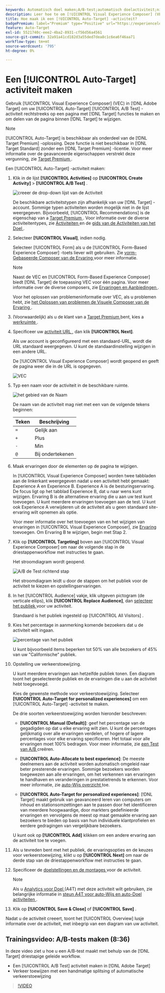 ```yaml
---
keywords: Automatisch doel maken;A/B-test;automatisch doelactiviteit;nieuwe a/b-activiteit;automatisch doel;automatisch doel voor persoonlijke ervaringen;gepersonaliseerd;optimalisatie
description: Leer hoe te om [!UICONTROL Visual Experience Composer] (VEC) in  [!DNL Adobe Target]  te gebruiken om een [!UICONTROL Auto-Target] activiteit van de Test van A/B tot stand te brengen.
title: Hoe maak ik een [!UICONTROL Auto-Target] -activiteit?
badgePremium: label="Premium" type="Positive" url="https://experienceleague.adobe.com/docs/target/using/introduction/intro.html?lang=en#premium newtab=true" tooltip="Kijk wat er in Target Premium is opgenomen."
feature: Auto-Target
exl-id: 5521740c-eee2-4ba2-8931-cf56d56a4561
source-git-commit: 32a91a41cd182d3a55ded7dea8c1c6ea6f46aa71
workflow-type: tm+mt
source-wordcount: '795'
ht-degree: 0%

---
```


# Een [!UICONTROL Auto-Target] activiteit maken

Gebruik [!UICONTROL Visual Experience Composer] (VEC) in [!DNL Adobe Target] om uw [!UICONTROL Auto-Target] [!UICONTROL A/B Test] -activiteit rechtstreeks op een pagina met [!DNL Target] functies te maken en om delen van de pagina binnen [!DNL Target] te wijzigen.

>[!NOTE]
>
>[!UICONTROL Auto-Target] is beschikbaar als onderdeel van de [!DNL Target Premium] -oplossing. Deze functie is niet beschikbaar in [!DNL Target Standard] zonder een [!DNL Target Premium] -licentie. Voor meer informatie over de geavanceerde eigenschappen verstrekt deze vergunning, zie [ Target Premium ](/help/main/c-intro/intro.md).

Een [!UICONTROL Auto-Target] -activiteit maken:

1. Klik in de lijst **[!UICONTROL Activities]** op **[!UICONTROL Create Activity]** > **[!UICONTROL A/B Test]** .

   ![ creeer de drop-down lijst van de Activiteit ](/help/main/c-activities/t-test-ab/t-test-create-ab/assets/ab_select-new.png)

   De beschikbare activiteitstypen zijn afhankelijk van uw [!DNL Target] -account. Sommige typen activiteiten worden mogelijk niet in de lijst weergegeven. Bijvoorbeeld, [!UICONTROL Recommendations] is de eigenschap van a [ Target Premium ](/help/main/c-intro/intro.md#premium). Voor informatie over de diverse activiteitentypes, zie [ Activiteiten ](/help/main/c-activities/activities.md) en de [ gids van de Activiteiten van het Doel ](/help/main/c-activities/target-activities-guide.md).

1. Selecteer **[!UICONTROL Visual]**, indien nodig.

   Selecteer [!UICONTROL Form] als u de [!UICONTROL Form-Based Experience Composer] -toets liever wilt gebruiken. Zie [ vorm-Gebaseerde Composer van de Ervaring ](/help/main/c-experiences/form-experience-composer.md) voor meer informatie.

   >[!NOTE]
   >
   >Naast de VEC en [!UICONTROL Form-Based Experience Composer] biedt [!DNL Target] de toepassing VEC voor één pagina. Voor meer informatie over de diverse composers, zie [ Ervaringen en Aanbiedingen ](/help/main/c-experiences/experiences.md).
   >
   >Voor het oplossen van problemeninformatie over VEC, als u problemen hebt, zie [ het Oplossen van problemen de Visuele Composer van de Ervaring ](/help/main/c-experiences/c-visual-experience-composer/r-troubleshoot-composer/troubleshoot-composer.md).

1. (Voorwaardelijk) als u de klant van a [ Target Premium ](/help/main/c-intro/intro.md#premium) bent, kies a [ werkruimte ](/help/main/administrating-target/c-user-management/property-channel/property-channel.md).

1. Specificeer uw [ activiteit URL ](/help/main/c-activities/t-test-ab/t-test-create-ab/ab-activity-url.md), dan klik **[!UICONTROL Next]**.

   Als uw account is geconfigureerd met een standaard-URL, wordt die URL standaard weergegeven. U kunt de standaardinstelling wijzigen in een andere URL.

   De [!UICONTROL Visual Experience Composer] wordt geopend en geeft de pagina weer die in de URL is opgegeven.

   ![ VEC ](/help/main/c-activities/t-test-ab/t-test-create-ab/assets/vec-new.png)

1. Typ een naam voor de activiteit in de beschikbare ruimte.

   ![ het gebied van de Naam ](/help/main/c-activities/t-test-ab/t-test-create-ab/assets/ab_newname-new.png)

   De naam van de activiteit mag niet met een van de volgende tekens beginnen:

   | Teken | Beschrijving |
   |--- |--- |
   | `=` | Gelijk aan |
   | `+` | Plus |
   | `-` | Min |
   | `@` | Bij ondertekenen |

1. Maak ervaringen door de elementen op de pagina te wijzigen.

   In [!UICONTROL Visual Experience Composer] worden twee tabbladen aan de linkerkant weergegeven nadat u een activiteit hebt gemaakt: Experience A en Experience B. Experience A is de besturingservaring. De focus ligt op het tabblad Experience B, dat u naar wens kunt wijzigen. Ervaring B is de alternatieve ervaring die u aan uw test kunt toevoegen. U kunt meerdere ervaringen toevoegen aan de test. U kunt ook Experience A verwijderen uit de activiteit als u geen standaard site-ervaring wilt opnemen als optie.

   Voor meer informatie over het toevoegen van en het wijzigen van ervaringen in [!UICONTROL Visual Experience Composer], zie [ Ervaring ](/help/main/c-activities/t-test-ab/t-test-create-ab/ab-add-experience.md) toevoegen. Om Ervaring B te wijzigen, begin met Stap 2.

1. Klik op **[!UICONTROL Targeting]** boven aan [!UICONTROL Visual Experience Composer] om naar de volgende stap in de driestappenworkflow met instructies te gaan.

   Het stroomdiagram wordt geopend.

   ![ A/B de Test richtend stap ](/help/main/c-activities/t-test-ab/t-test-create-ab/assets/ab_flow-new.png)

   Het stroomdiagram leidt u door de stappen om het publiek voor de activiteit te kiezen en opstellingservaringen.

1. In het [!UICONTROL Audience] vakje, klik uitgeven pictogram (de verticale ellips), klik **[!UICONTROL Replace Audience]**, dan [ selecteer het publiek ](/help/main/c-activities/t-test-ab/t-test-create-ab/ab-audience.md) voor uw activiteit.

   Standaard is het publiek ingesteld op [!UICONTROL All Visitors] .

1. Kies het percentage in aanmerking komende bezoekers dat u de activiteit wilt ingaan.

   ![ percentage van het publiek ](/help/main/c-activities/t-test-ab/t-test-create-ab/assets/audperc-new.png)

   U kunt bijvoorbeeld items beperken tot 50% van alle bezoekers of 45% van uw &quot;Californische&quot; publiek.

1. Opstelling uw verkeerstoewijzing.

   U kunt meerdere ervaringen aan hetzelfde publiek tonen. Een diagram toont het geselecteerde publiek en de ervaringen die u aan de activiteit hebt toegevoegd.

   Kies de gewenste methode voor verkeerstoewijzing. Selecteer **[!UICONTROL Auto-Target for personalized experiences]** om een [!UICONTROL Auto-Target] -activiteit te maken.

   De drie soorten verkeerstoewijzing worden hieronder beschreven:

   * **[!UICONTROL Manual (Default)]**: geef het percentage van de gegadigden op dat u elke ervaring wilt zien. U kunt de percentages gelijkmatig over alle ervaringen verdelen, of hogere of lagere percentages voor elke ervaring specificeren. Het totaal voor alle ervaringen moet 100% bedragen. Voor meer informatie, zie [ een Test van A/B ](/help/main/c-activities/t-test-ab/t-test-create-ab/test-create-ab.md) creëren.

   * **[!UICONTROL Auto-Allocate to best experience]**: De meeste deelnemers aan de activiteit worden automatisch omgeleid naar beter presterende ervaringen. Sommige bezoekers worden toegewezen aan alle ervaringen, om het verkennen van ervaringen te handhaven en veranderingen in prestatietrends te erkennen. Voor meer informatie, zie [ auto-Wijs overzicht ](/help/main/c-activities/automated-traffic-allocation/automated-traffic-allocation.md) toe.

   * **[!UICONTROL Auto-Target for personalized experiences]**: [!DNL Target] maakt gebruik van geavanceerd leren van computers om inhoud en stationsomzettingen aan te passen door het identificeren van meerdere hoogwaardige, door markters gedefinieerde ervaringen en vervolgens de meest op maat gemaakte ervaring aan bezoekers te bieden op basis van hun individuele klantprofielen en eerdere gedragingen van vergelijkbare bezoekers.

   U kunt ook op **[!UICONTROL Add]** klikken om een andere ervaring aan de activiteit toe te voegen.

1. Als u tevreden bent met het publiek, de ervaringsopties en de keuzes voor verkeerstoewijzing, klikt u op **[!UICONTROL Next]** om naar de derde stap van de driestappenworkflow met instructies te gaan.

1. Specificeer de [ doelstellingen en de montages ](/help/main/c-activities/t-test-ab/t-test-create-ab/ab-goals-and-settings.md) voor de activiteit.

   >[!NOTE]
   >
   >Als u [ Analytics voor Doel ](/help/main/c-integrating-target-with-mac/a4t/a4t.md) (A4T) met deze activiteit wilt gebruiken, zie belangrijke informatie in [ steun A4T voor auto-Wijs en auto-Doel activiteiten ](/help/main/c-integrating-target-with-mac/a4t/a4t-at-aa.md).

1. Klik op **[!UICONTROL Save & Close]** of **[!UICONTROL Save]** .

Nadat u de activiteit creeert, toont het [!UICONTROL Overview] lusje informatie over de activiteit, met inbegrip van een diagram van uw activiteit.

## Trainingsvideo: A/B-tests maken (8:36)

In deze video ziet u hoe u een A/B-test maakt met behulp van de [!DNL Target] driestapige geleide workflow.

* Een [!UICONTROL A/B Test] activiteit maken in [!DNL Adobe Target]
* Verkeer toewijzen met een handmatige splitsing of automatische verkeerstoewijzing

>[!VIDEO](https://video.tv.adobe.com/v/17391)
